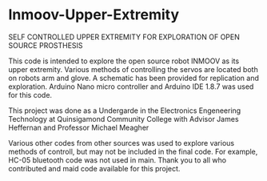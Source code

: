 # Inmoov-Upper-Extremity
SELF CONTROLLED UPPER EXTREMITY FOR EXPLORATION OF OPEN SOURCE PROSTHESIS 

This code is intended to explore the open source robot INMOOV as its upper extremity.
Various methods of controlling the servos are located both on robots arm and glove.
A schematic has been provided for replication and exploration. 
Arduino Nano micro controller and Arduino IDE 1.8.7 was used for this code.

This project was done as a Undergarde in the Electronics Engeneering Technology at Quinsigamond Community College
with Advisor James Heffernan and Professor Michael Meagher

Various other codes from other sources was used to explore various methods of controll, 
but may not be included in the final code. For example, HC-05 bluetooth code was not used in main.
Thank you to all who contributed and maid code available for this project.
